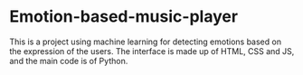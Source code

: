 # Emotion-based-music-player
This is a project using machine learning for detecting emotions based on the expression of the users. The interface is made up of HTML, CSS and JS, and the main code is of Python.
